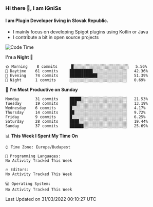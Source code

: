 ### Hi there 👋, I am iGniSs

#### I am Plugin Developer living in Slovak Republic.
- I mainly focus on developing Spigot plugins using Kotlin or Java
- I contribute a bit in open source projects

<!--START_SECTION:waka-->
![Code Time](http://img.shields.io/badge/Code%20Time-778%20hrs%2029%20mins-blue)

**I'm a Night 🦉** 

```text
🌞 Morning    8 commits      █░░░░░░░░░░░░░░░░░░░░░░░░   5.56% 
🌆 Daytime    61 commits     ██████████░░░░░░░░░░░░░░░   42.36% 
🌃 Evening    74 commits     ████████████░░░░░░░░░░░░░   51.39% 
🌙 Night      1 commits      ░░░░░░░░░░░░░░░░░░░░░░░░░   0.69%

```
📅 **I'm Most Productive on Sunday** 

```text
Monday       31 commits     █████░░░░░░░░░░░░░░░░░░░░   21.53% 
Tuesday      19 commits     ███░░░░░░░░░░░░░░░░░░░░░░   13.19% 
Wednesday    6 commits      █░░░░░░░░░░░░░░░░░░░░░░░░   4.17% 
Thursday     14 commits     ██░░░░░░░░░░░░░░░░░░░░░░░   9.72% 
Friday       9 commits      █░░░░░░░░░░░░░░░░░░░░░░░░   6.25% 
Saturday     28 commits     ████░░░░░░░░░░░░░░░░░░░░░   19.44% 
Sunday       37 commits     ██████░░░░░░░░░░░░░░░░░░░   25.69%

```


📊 **This Week I Spent My Time On** 

```text
⌚︎ Time Zone: Europe/Budapest

💬 Programming Languages: 
No Activity Tracked This Week

🔥 Editors: 
No Activity Tracked This Week

💻 Operating System: 
No Activity Tracked This Week

```


 Last Updated on 31/03/2022 00:10:27 UTC
<!--END_SECTION:waka-->